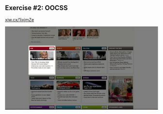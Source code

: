 ## Exercise #2: OOCSS

[xiw.cx/1ixjmZe](http://xiw.cx/1ixjmZe)

![exercise 2](./img/exercise2-smacss.jpg)
